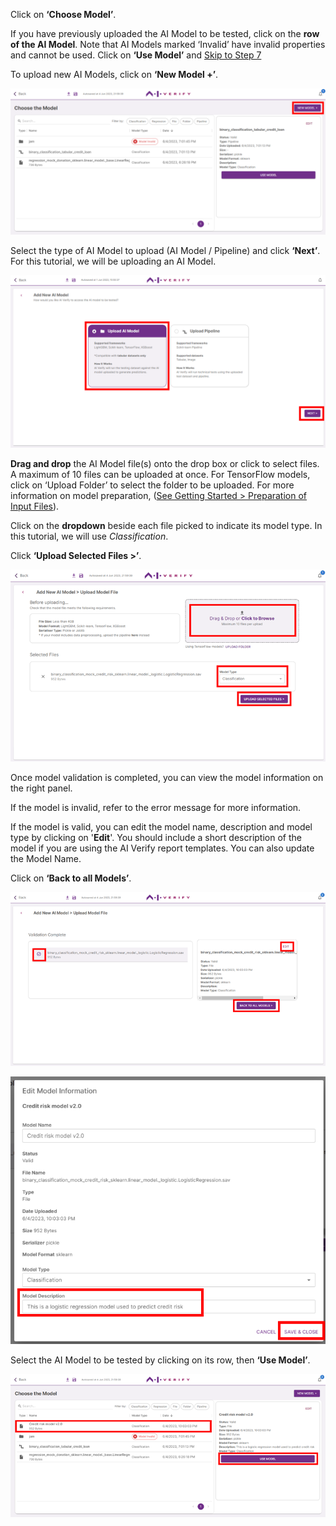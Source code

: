 Click on **‘Choose Model’**. 

If you have previously uploaded the AI Model to be tested, click on the **row of the AI Model**. Note that AI Models marked ‘Invalid’ have invalid properties and cannot be used. Click on **‘Use Model’** and [Skip to Step 7](../7-provide-test-args)

To upload new AI Models, click on **‘New Model +’**.

![upload-model](../../res/test-ai-model-generate-report/model-1.png)

Select the type of AI Model to upload (AI Model / Pipeline) and click **‘Next’**. For this tutorial, we will be uploading an AI Model.

![model-option](../../res/test-ai-model-generate-report/model-0.png)

**Drag and drop** the AI Model file(s) onto the drop box or click to select files. A maximum of 10 files can be uploaded at once. For TensorFlow models, click on ‘Upload Folder’ to select the folder to be uploaded. For more information on model preparation, ([See Getting Started > Preparation of Input Files](../../getting-started/preparation-of-input-files.md)).

Click on the **dropdown** beside each file picked to indicate its model type. In this tutorial, we will use *Classification*.

Click **‘Upload Selected Files >’**.

![upload-selected](../../res/test-ai-model-generate-report/model-2.png)

Once model validation is completed, you can view the model information on the right panel.

If the model is invalid, refer to the error message for more information.

If the model is valid, you can edit the model name, description and model type by clicking on '**Edit**'. You should include a short description of the model if you are using the AI Verify report templates. You can also update the Model Name.

Click on **‘Back to all Models’**.

![back-to-models](../../res/test-ai-model-generate-report/model-3.png)

![edit-models](../../res/test-ai-model-generate-report/model-4.png)

Select the AI Model to be tested by clicking on its row, then **‘Use Model’**.

![use-model](../../res/test-ai-model-generate-report/model-5.png)

